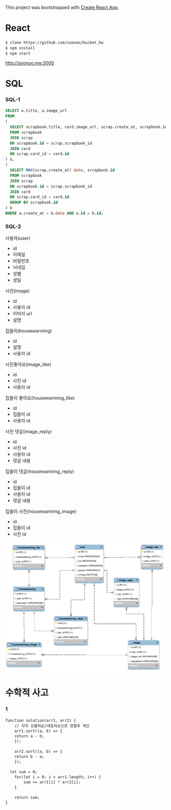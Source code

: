 This project was bootstrapped with [Create React App](https://github.com/facebookincubator/create-react-app).

# React
`$ clone https://github.com/soonoo/bucket_hw`  
`$ npm install`  
`$ npm start`

http://soonoo.me:3000

# SQL
### SQL-1
```sql
SELECT a.title, a.image_url
FROM
(
  SELECT scrapbook.title, card.image_url, scrap.create_at, scrapbook.id
  FROM scrapbook
  JOIN scrap
  ON scrapbook.id = scrap.scrapbook_id
  JOIN card
  ON scrap.card_id = card.id
) a,
(
  SELECT MAX(scrap.create_at) date, scrapbook.id
  FROM scrapbook
  JOIN scrap
  ON scrapbook.id = scrap.scrapbook_id
  JOIN card
  ON scrap.card_id = card.id
  GROUP BY scrapbook.id
) b
WHERE a.create_at = b.date AND a.id = b.id;
```
### SQL-2
사용자(user)
- id
- 이메일
- 비밀번호
- 닉네임
- 성별
- 생일

사진(image)
- id
- 사용자 id
- 이미지 url
- 설명

집들이(housewarming)
- id
- 설명
- 사용자 id

사진좋아요(image_like)
- id
- 사진 id
- 사용자 id

집들이 좋아요(housewarming_like)
- id
- 집들이 id
- 사용자 id

사진 댓글(image_reply)
- id
- 사진 id
- 사용자 id
- 댓글 내용

집들이 댓글(housewarming_reply)
- id
- 집들이 id
- 사용자 id
- 댓글 내용

집들이 사진(housewarming_image)
- id
- 집들이 id
- 사진 id

![다이어그램](/diagram.png)

# 수학적 사고 
### 1
```javasccript
function solution(arr1, arr2) {
	// 각각 오름차순/내림차순으로 정렬후 계산
	arr1.sort((a, b) => {
    return a - b;
	});

	arr2.sort((a, b) => {
    return b - a;
	});

  let sum = 0;
	for(let i = 0; i < arr1.length; i++) {
		sum += arr1[i] * arr2[i];
	}

	return sum;
}
```
